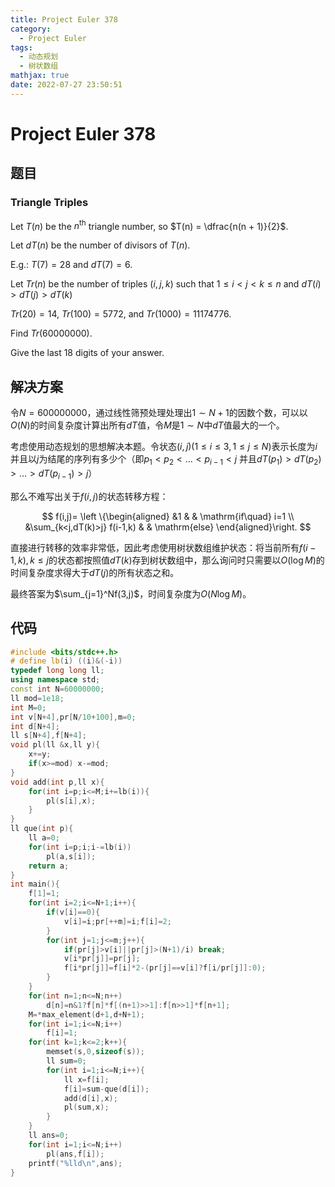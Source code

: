 ```yaml
---
title: Project Euler 378
category:
  - Project Euler
tags:
  - 动态规划
  - 树状数组
mathjax: true
date: 2022-07-27 23:50:51
---
```


<escape><!-- more --></escape>

# Project Euler 378

## 题目

### Triangle Triples

Let $T(n)$ be the $n^\text{th}$ triangle number, so $T(n) = \dfrac{n(n + 1)}{2}$.

Let $dT(n)$ be the number of divisors of $T(n)$.

E.g.: $T(7) = 28$ and $dT(7) = 6$.

Let $Tr(n)$ be the number of triples $(i, j, k)$ such that $1 \le i \lt j \lt k \le n$ and $dT(i) \gt dT(j) \gt dT(k)$

$Tr(20) = 14$, $Tr(100) = 5772$, and $Tr(1000) = 11174776$.

Find $Tr(60 000 000)$.

Give the last $18$ digits of your answer.

## 解决方案

令$N=600000000$，通过线性筛预处理处理出$1\sim N+1$的因数个数，可以以$O(N)$的时间复杂度计算出所有$dT$值，令$M$是$1\sim N$中$dT$值最大的一个。

考虑使用动态规划的思想解决本题。令状态$(i,j)(1\le i\le 3,1\le j\le N)$表示长度为$i$并且以$j$为结尾的序列有多少个（即$p_1<p_2<\dots<p_{i-1}<j$ 并且$dT(p_1)>dT(p_2)>\dots>dT(p_{i-1})>j$）

那么不难写出关于$f(i,j)$的状态转移方程：

$$
f(i,j)=
\left \{\begin{aligned}
  &1  & & \mathrm{if\quad} i=1 \\
  &\sum_{k<j,dT(k)>j} f(i-1,k) & & \mathrm{else}
\end{aligned}\right.
$$

直接进行转移的效率非常低，因此考虑使用树状数组维护状态：将当前所有$f(i-1,k),k\le j$的状态都按照值$dT(k)$存到树状数组中，那么询问时只需要以$O(\log M)$的时间复杂度求得大于$dT(j)$的所有状态之和。

最终答案为$\sum_{j=1}^Nf(3,j)$，时间复杂度为$O(N\log M)$。

## 代码

```C++
#include <bits/stdc++.h>
# define lb(i) ((i)&(-i))
typedef long long ll;
using namespace std;
const int N=60000000;
ll mod=1e18;
int M=0;
int v[N+4],pr[N/10+100],m=0;
int d[N+4];
ll s[N+4],f[N+4];
void pl(ll &x,ll y){
    x+=y;
    if(x>=mod) x-=mod;
}
void add(int p,ll x){
    for(int i=p;i<=M;i+=lb(i)){
        pl(s[i],x);
    }
}
ll que(int p){
    ll a=0;
    for(int i=p;i;i-=lb(i))
        pl(a,s[i]);
    return a;
}
int main(){
    f[1]=1;
    for(int i=2;i<=N+1;i++){
        if(v[i]==0){
            v[i]=i;pr[++m]=i;f[i]=2;
        }
        for(int j=1;j<=m;j++){
            if(pr[j]>v[i]||pr[j]>(N+1)/i) break;
            v[i*pr[j]]=pr[j];
            f[i*pr[j]]=f[i]*2-(pr[j]==v[i]?f[i/pr[j]]:0);
        }
    }
    for(int n=1;n<=N;n++)
        d[n]=n&1?f[n]*f[(n+1)>>1]:f[n>>1]*f[n+1];
    M=*max_element(d+1,d+N+1);
    for(int i=1;i<=N;i++)
        f[i]=1;
    for(int k=1;k<=2;k++){
        memset(s,0,sizeof(s));
        ll sum=0;
        for(int i=1;i<=N;i++){
            ll x=f[i];
            f[i]=sum-que(d[i]);
            add(d[i],x);
            pl(sum,x);
        }
    }
    ll ans=0;
    for(int i=1;i<=N;i++)
        pl(ans,f[i]);
    printf("%lld\n",ans);
}

```
